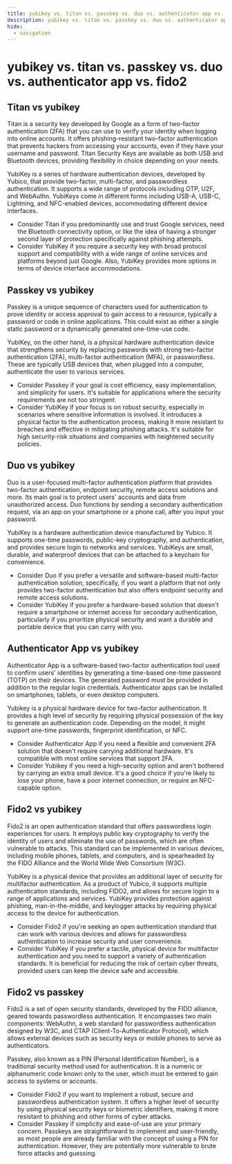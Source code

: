 ```yaml
---
title: yubikey vs. titan vs. passkey vs. duo vs. authenticator app vs. fido2
description: yubikey vs. titan vs. passkey vs. duo vs. authenticator app vs. fido2
hide:
  - navigation
---
```

# yubikey vs. titan vs. passkey vs. duo vs. authenticator app vs. fido2

## Titan vs yubikey
Titan is a security key developed by Google as a form of two-factor authentication (2FA) that you can use to verify your identity when logging into online accounts. It offers phishing-resistant two-factor authentication that prevents hackers from accessing your accounts, even if they have your username and password. Titan Security Keys are available as both USB and Bluetooth devices, providing flexibility in choice depending on your needs.

YubiKey is a series of hardware authentication devices, developed by Yubico, that provide two-factor, multi-factor, and passwordless authentication. It supports a wide range of protocols including OTP, U2F, and WebAuthn. YubiKeys come in different forms including USB-A, USB-C, Lightning, and NFC-enabled devices, accommodating different device interfaces.

- Consider Titan if you predominantly use and trust Google services, need the Bluetooth connectivity option, or like the idea of having a stronger second layer of protection specifically against phishing attempts.
- Consider YubiKey if you require a security key with broad protocol support and compatibility with a wide range of online services and platforms beyond just Google. Also, YubiKey provides more options in terms of device interface accommodations.


## Passkey vs yubikey
Passkey is a unique sequence of characters used for authentication to prove identity or access approval to gain access to a resource, typically a password or code in online applications. This could exist as either a single static password or a dynamically generated one-time-use code. 

YubiKey, on the other hand, is a physical hardware authentication device that strengthens security by replacing passwords with strong two-factor authentication (2FA), multi-factor authentication (MFA), or passwordless. These are typically USB devices that, when plugged into a computer, authenticate the user to various services.

- Consider Passkey if your goal is cost efficiency, easy implementation, and simplicity for users. It's suitable for applications where the security requirements are not too stringent.  
- Consider YubiKey if your focus is on robust security, especially in scenarios where sensitive information is involved. It introduces a physical factor to the authentication process, making it more resistant to breaches and effective in mitigating phishing attacks. It's suitable for high security-risk situations and companies with heightened security policies.


## Duo vs yubikey
Duo is a user-focused multi-factor authentication platform that provides two-factor authentication, endpoint security, remote access solutions and more. Its main goal is to protect users' accounts and data from unauthorized access. Duo functions by sending a secondary authentication request, via an app on your smartphone or a phone call, after you input your password.

YubiKey is a hardware authentication device manufactured by Yubico. It supports one-time passwords, public-key cryptography, and authentication, and provides secure login to networks and services. YubiKeys are small, durable, and waterproof devices that can be attached to a keychain for convenience. 

- Consider Duo if you prefer a versatile and software-based multi-factor authentication solution, specifically, if you want a platform that not only provides two-factor authentication but also offers endpoint security and remote access solutions.
- Consider YubiKey if you prefer a hardware-based solution that doesn't require a smartphone or internet access for secondary authentication, particularly if you prioritize physical security and want a durable and portable device that you can carry with you.


## Authenticator App vs yubikey
Authenticator App is a software-based two-factor authentication tool used to confirm users' identities by generating a time-based one-time password (TOTP) on their devices. The generated password must be provided in addition to the regular login credentials. Authenticator apps can be installed on smartphones, tablets, or even desktop computers.

Yubikey is a physical hardware device for two-factor authentication. It provides a high level of security by requiring physical possession of the key to generate an authentication code. Depending on the model, it might support one-time passwords, fingerprint identification, or NFC.

- Consider Authenticator App if you need a flexible and convenient 2FA solution that doesn't require carrying additional hardware. It's compatible with most online services that support 2FA.
- Consider Yubikey if you need a high-security option and aren't bothered by carrying an extra small device. It's a good choice if you're likely to lose your phone, have a poor internet connection, or require an NFC-capable option.


## Fido2 vs yubikey
Fido2 is an open authentication standard that offers passwordless login experiences for users. It employs public key cryptography to verify the identity of users and eliminate the use of passwords, which are often vulnerable to attacks. This standard can be implemented in various devices, including mobile phones, tablets, and computers, and is spearheaded by the FIDO Alliance and the World Wide Web Consortium (W3C).

YubiKey is a physical device that provides an additional layer of security for multifactor authentication. As a product of Yubico, it supports multiple authentication standards, including FIDO2, and allows for secure login to a range of applications and services. YubiKey provides protection against phishing, man-in-the-middle, and keylogger attacks by requiring physical access to the device for authentication.

- Consider Fido2 if you're seeking an open authentication standard that can work with various devices and allows for passwordless authentication to increase security and user convenience.
- Consider YubiKey if you prefer a tactile, physical device for multifactor authentication and you need to support a variety of authentication standards. It is beneficial for reducing the risk of certain cyber threats, provided users can keep the device safe and accessible.


## Fido2 vs passkey
Fido2 is a set of open security standards, developed by the FIDO alliance, geared towards passwordless authentication. It encompasses two main components: WebAuthn, a web standard for passwordless authentication designed by W3C, and CTAP (Client-To-Authenticator Protocol), which allows external devices such as security keys or mobile phones to serve as authenticators.

Passkey, also known as a PIN (Personal Identification Number), is a traditional security method used for authentication. It is a numeric or alphanumeric code known only to the user, which must be entered to gain access to systems or accounts.

- Consider Fido2 if you want to implement a robust, secure and passwordless authentication system. It offers a higher level of security by using physical security keys or biometric identifiers, making it more resistant to phishing and other forms of cyber attacks.
- Consider Passkey if simplicity and ease-of-use are your primary concern. Passkeys are straightforward to implement and user-friendly, as most people are already familiar with the concept of using a PIN for authentication. However, they are potentially more vulnerable to brute force attacks and guessing.





